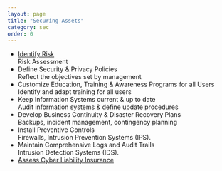 ```yaml
---
layout: page
title: "Securing Assets"
category: sec
order: 0
---
```


* [Identify Risk](https://dario.site/fr/rsk/risk-assessmenet.html)  
	Risk Assessment
* Define Security & Privacy Policies  
	Reflect the objectives set by management
* Customize Education, Training & Awareness Programs for all Users  
	Identify and adapt training for all users
* Keep Information Systems current & up to date  
	Audit information systems & define update procedures
* Develop Business Continuity & Disaster Recovery Plans  
	Backups, incident management, contingency planning
* Install Preventive Controls  
	Firewalls, Intrusion Prevention Systems (IPS).
* Maintain Comprehensive Logs and Audit Trails  
	Intrusion Detection Systems (IDS).
* [Assess Cyber Liability Insurance](https://dario.site/fr/pri/cyber-insurance.html)

